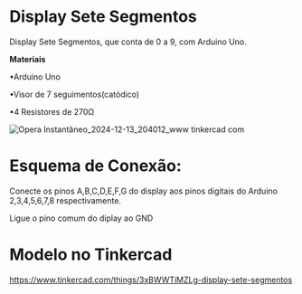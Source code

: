 # Display Sete Segmentos

Display Sete Segmentos, que conta de 0 a 9, com Arduino Uno.

**Materiais**

•Arduino Uno

•Visor de 7 seguimentos(catódico)

•4 Resistores de 270Ω

![Opera Instantâneo_2024-12-13_204012_www tinkercad com](https://github.com/user-attachments/assets/8e5b9a5d-c2a1-407f-826c-42fa62a04b2b)

# Esquema de Conexão:
Conecte os pinos A,B,C,D,E,F,G do display aos pinos digitais do Arduino 2,3,4,5,6,7,8 respectivamente.

Ligue o pino comum do diplay ao GND

# Modelo no Tinkercad

https://www.tinkercad.com/things/3xBWWTiMZLg-display-sete-segmentos

